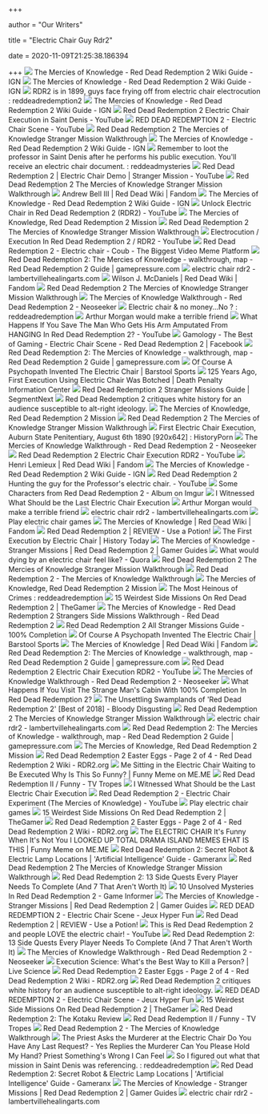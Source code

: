+++
        
author = "Our Writers"
        
title = "Electric Chair Guy Rdr2"
        
date = 2020-11-09T21:25:38.186394
        
+++
[ ![](https://oyster.ignimgs.com/mediawiki/apis.ign.com/red-dead-redemption-2/e/e4/Themerciesofkonwledgepart42.JPG)](https://oyster.ignimgs.com/mediawiki/apis.ign.com/red-dead-redemption-2/e/e4/Themerciesofkonwledgepart42.JPG) The Mercies of Knowledge - Red Dead Redemption 2 Wiki Guide - IGN
[ ![](http://oyster.ignimgs.com/mediawiki/apis.ign.com/red-dead-redemption-2/1/15/Themercies_of_knowledge.JPG)](http://oyster.ignimgs.com/mediawiki/apis.ign.com/red-dead-redemption-2/1/15/Themercies_of_knowledge.JPG) The Mercies of Knowledge - Red Dead Redemption 2 Wiki Guide - IGN
[ ![](https://i.redd.it/5tdu3b1fpma21.jpg)](https://i.redd.it/5tdu3b1fpma21.jpg) RDR2 is in 1899, guys face frying off from electric chair electrocution :  reddeadredemption2
[ ![](https://oyster.ignimgs.com/mediawiki/apis.ign.com/red-dead-redemption-2/7/71/Themerciesofkonwledgepart41.JPG)](https://oyster.ignimgs.com/mediawiki/apis.ign.com/red-dead-redemption-2/7/71/Themerciesofkonwledgepart41.JPG) The Mercies of Knowledge - Red Dead Redemption 2 Wiki Guide - IGN
[ ![](https://i.ytimg.com/vi/kKKByjmX59c/mqdefault.jpg)](https://i.ytimg.com/vi/kKKByjmX59c/mqdefault.jpg) Red Dead Redemption 2 Electric Chair Execution in Saint Denis - YouTube
[ ![](https://i.ytimg.com/vi/ApxrDffsGxU/hqdefault.jpg)](https://i.ytimg.com/vi/ApxrDffsGxU/hqdefault.jpg) RED DEAD REDEMPTION 2 - Electric Chair Scene - YouTube
[ ![](https://www.powerpyx.com/wp-content/uploads/rdr2-stranger-mercies-knowledge-7.jpg)](https://www.powerpyx.com/wp-content/uploads/rdr2-stranger-mercies-knowledge-7.jpg) Red Dead Redemption 2 The Mercies of Knowledge Stranger Mission Walkthrough
[ ![](https://oyster.ignimgs.com/mediawiki/apis.ign.com/red-dead-redemption-2/8/81/Themercies_of_knowledge5.JPG)](https://oyster.ignimgs.com/mediawiki/apis.ign.com/red-dead-redemption-2/8/81/Themercies_of_knowledge5.JPG) The Mercies of Knowledge - Red Dead Redemption 2 Wiki Guide - IGN
[ ![](https://i.redd.it/wvtblcnwpz521.jpg)](https://i.redd.it/wvtblcnwpz521.jpg) Remember to loot the professor in Saint Denis after he performs his public  execution. You'll receive an electric chair document. : reddeadmysteries
[ ![](https://i.ytimg.com/vi/_cNTNhFtQsY/maxresdefault.jpg)](https://i.ytimg.com/vi/_cNTNhFtQsY/maxresdefault.jpg) Red Dead Redemption 2 | Electric Chair Demo | Stranger Mission - YouTube
[ ![](https://www.powerpyx.com/wp-content/uploads/rdr2-stranger-mercies-knowledge-14.jpg)](https://www.powerpyx.com/wp-content/uploads/rdr2-stranger-mercies-knowledge-14.jpg) Red Dead Redemption 2 The Mercies of Knowledge Stranger Mission Walkthrough
[ ![](https://static.wikia.nocookie.net/reddeadredemption/images/5/51/Andrew_Bell_III_RDRII.jpg/revision/latest?cb=20181031202633)](https://static.wikia.nocookie.net/reddeadredemption/images/5/51/Andrew_Bell_III_RDRII.jpg/revision/latest?cb=20181031202633) Andrew Bell III | Red Dead Wiki | Fandom
[ ![](https://oyster.ignimgs.com/mediawiki/apis.ign.com/red-dead-redemption-2/1/15/Themercies_of_knowledge.JPG?width=640)](https://oyster.ignimgs.com/mediawiki/apis.ign.com/red-dead-redemption-2/1/15/Themercies_of_knowledge.JPG?width=640) The Mercies of Knowledge - Red Dead Redemption 2 Wiki Guide - IGN
[ ![](https://i.ytimg.com/vi/zZ_jd4d7MAo/maxresdefault.jpg)](https://i.ytimg.com/vi/zZ_jd4d7MAo/maxresdefault.jpg) Unlock Electric Chair in Red Dead Redemption 2 (RDR2) - YouTube
[ ![](https://guides4gamers.com/sites/12/screenshots/2019/09/1920/speak-to-the-police-chief-at-saint-denis-jail-3.jpg)](https://guides4gamers.com/sites/12/screenshots/2019/09/1920/speak-to-the-police-chief-at-saint-denis-jail-3.jpg) The Mercies of Knowledge, Red Dead Redemption 2 Mission
[ ![](https://www.powerpyx.com/wp-content/uploads/rdr2-stranger-mercies-knowledge-2.jpg)](https://www.powerpyx.com/wp-content/uploads/rdr2-stranger-mercies-knowledge-2.jpg) Red Dead Redemption 2 The Mercies of Knowledge Stranger Mission Walkthrough
[ ![](https://i.ytimg.com/vi/YTaDzpFdVqY/hqdefault.jpg)](https://i.ytimg.com/vi/YTaDzpFdVqY/hqdefault.jpg) Electrocution / Execution In Red Dead Redemption 2 / RDR2 - YouTube
[ ![](https://coubsecure-s.akamaihd.net/get/b195/p/coub/simple/cw_timeline_pic/b8984f91afe/4402bfde37791df1af348/ios_large_1553252473_image.jpg)](https://coubsecure-s.akamaihd.net/get/b195/p/coub/simple/cw_timeline_pic/b8984f91afe/4402bfde37791df1af348/ios_large_1553252473_image.jpg) Red Dead Redemption 2 - Electric chair - Coub - The Biggest Video Meme  Platform
[ ![](https://guides.gamepressure.com/red-dead-redemption-2/gfx/word/36826359.jpg)](https://guides.gamepressure.com/red-dead-redemption-2/gfx/word/36826359.jpg) Red Dead Redemption 2: The Mercies of Knowledge - walkthrough, map - Red  Dead Redemption 2 Guide | gamepressure.com
[ ![](https://i.ytimg.com/vi/Taa2qOeEbbk/mqdefault.jpg)](https://i.ytimg.com/vi/Taa2qOeEbbk/mqdefault.jpg)     electric chair rdr2 - lambertvillehealingarts.com
[ ![](https://static.wikia.nocookie.net/reddeadredemption/images/0/0f/Wilson_J._McDaniels_rdr2.jpg/revision/latest?cb=20190606203743)](https://static.wikia.nocookie.net/reddeadredemption/images/0/0f/Wilson_J._McDaniels_rdr2.jpg/revision/latest?cb=20190606203743) Wilson J. McDaniels | Red Dead Wiki | Fandom
[ ![](https://www.powerpyx.com/wp-content/uploads/rdr2-stranger-mercies-knowledge-3.jpg)](https://www.powerpyx.com/wp-content/uploads/rdr2-stranger-mercies-knowledge-3.jpg) Red Dead Redemption 2 The Mercies of Knowledge Stranger Mission Walkthrough
[ ![](https://cdn.staticneo.com/ew/thumb/e/e6/RDR2_611.png/662px-RDR2_611.png)](https://cdn.staticneo.com/ew/thumb/e/e6/RDR2_611.png/662px-RDR2_611.png) The Mercies of Knowledge Walkthrough - Red Dead Redemption 2 - Neoseeker
[ ![](https://external-preview.redd.it/0QAAllGRmA7RnJpDRYz_7OP8B6jCz8cR4vO8YiQ015I.png?format=pjpg&auto=webp&s=b924886c7d72df448fb3962796ea8b19cae1f0ad)](https://external-preview.redd.it/0QAAllGRmA7RnJpDRYz_7OP8B6jCz8cR4vO8YiQ015I.png?format=pjpg&auto=webp&s=b924886c7d72df448fb3962796ea8b19cae1f0ad) Electric chair & no money...No ? : reddeadredemption
[ ![](https://img1.looper.com/img/gallery/arthur-morgan-would-make-a-terrible-friend/intro-1581383437.jpg)](https://img1.looper.com/img/gallery/arthur-morgan-would-make-a-terrible-friend/intro-1581383437.jpg) Arthur Morgan would make a terrible friend
[ ![](https://i.ytimg.com/vi/2Q9xLFBoHAo/maxresdefault.jpg)](https://i.ytimg.com/vi/2Q9xLFBoHAo/maxresdefault.jpg) What Happens If You Save The Man Who Gets His Arm Amputated From HANGING In Red  Dead Redemption 2? - YouTube
[ ![](https://lookaside.fbsbx.com/lookaside/crawler/media/?media_id=203537797623003&get_thumbnail=1)](https://lookaside.fbsbx.com/lookaside/crawler/media/?media_id=203537797623003&get_thumbnail=1) Gamology - The Best of Gaming - Electric Chair Scene - Red Dead Redemption 2  | Facebook
[ ![](https://guides.gamepressure.com/red-dead-redemption-2/gfx/word/36826406.jpg)](https://guides.gamepressure.com/red-dead-redemption-2/gfx/word/36826406.jpg) Red Dead Redemption 2: The Mercies of Knowledge - walkthrough, map - Red  Dead Redemption 2 Guide | gamepressure.com
[ ![](https://chumley.barstoolsports.com/union/2020/05/04/b7e3a5b7.png)](https://chumley.barstoolsports.com/union/2020/05/04/b7e3a5b7.png) Of Course A Psychopath Invented The Electric Chair | Barstool Sports
[ ![](https://dpic.imgix.net/legacy/ExecutionofWilliamKemmler.jpg?auto=format&crop=focalpoint&domain=dpic.imgix.net&fit=crop&fp-x=0.5&fp-y=0.5&h=800&ixlib=php-3.3.0&q=82&w=800&s=2a032f1412bbffe620fa5fc48abe025e)](https://dpic.imgix.net/legacy/ExecutionofWilliamKemmler.jpg?auto=format&crop=focalpoint&domain=dpic.imgix.net&fit=crop&fp-x=0.5&fp-y=0.5&h=800&ixlib=php-3.3.0&q=82&w=800&s=2a032f1412bbffe620fa5fc48abe025e) 125 Years Ago, First Execution Using Electric Chair Was Botched | Death  Penalty Information Center
[ ![](https://cdn.segmentnext.com/wp-content/uploads/2018/10/red-dead-redemption-2-strangers.jpg)](https://cdn.segmentnext.com/wp-content/uploads/2018/10/red-dead-redemption-2-strangers.jpg) Red Dead Redemption 2 Stranger Missions Guide | SegmentNext
[ ![](https://compote.slate.com/images/7cc7f844-3d0f-4c7e-88ab-50400cff9dc1.jpeg?width=780&height=520&rect=818x545&offset=1x0)](https://compote.slate.com/images/7cc7f844-3d0f-4c7e-88ab-50400cff9dc1.jpeg?width=780&height=520&rect=818x545&offset=1x0) Red Dead Redemption 2 critiques white history for an audience susceptible  to alt-right ideology.
[ ![](https://guides4gamers.com/sites/12/screenshots/2019/09/1920/speak-to-the-police-chief-at-saint-denis-jail-1.jpg)](https://guides4gamers.com/sites/12/screenshots/2019/09/1920/speak-to-the-police-chief-at-saint-denis-jail-1.jpg) The Mercies of Knowledge, Red Dead Redemption 2 Mission
[ ![](https://www.powerpyx.com/wp-content/uploads/rdr2-stranger-mercies-knowledge-19.jpg)](https://www.powerpyx.com/wp-content/uploads/rdr2-stranger-mercies-knowledge-19.jpg) Red Dead Redemption 2 The Mercies of Knowledge Stranger Mission Walkthrough
[ ![](https://i.redd.it/knc35k9wfef51.jpg)](https://i.redd.it/knc35k9wfef51.jpg) First Electric Chair Execution, Auburn State Penitentiary, August 6th 1890  [920x642] : HistoryPorn
[ ![](https://cdn.staticneo.com/ew/thumb/7/7d/RDR2_614.png/662px-RDR2_614.png)](https://cdn.staticneo.com/ew/thumb/7/7d/RDR2_614.png/662px-RDR2_614.png) The Mercies of Knowledge Walkthrough - Red Dead Redemption 2 - Neoseeker
[ ![](https://i.ytimg.com/vi/zilnEWdbmEE/hqdefault.jpg)](https://i.ytimg.com/vi/zilnEWdbmEE/hqdefault.jpg) Red Dead Redemption 2 Electric Chair Execution RDR2 - YouTube
[ ![](https://static.wikia.nocookie.net/reddeadredemption/images/3/3e/Henri_Lemieux_RDR2.jpg/revision/latest?cb=20190510171337)](https://static.wikia.nocookie.net/reddeadredemption/images/3/3e/Henri_Lemieux_RDR2.jpg/revision/latest?cb=20190510171337) Henri Lemieux | Red Dead Wiki | Fandom
[ ![](https://oyster.ignimgs.com/mediawiki/apis.ign.com/red-dead-redemption-2/7/75/Themercies_of_knowledge1.JPG)](https://oyster.ignimgs.com/mediawiki/apis.ign.com/red-dead-redemption-2/7/75/Themercies_of_knowledge1.JPG) The Mercies of Knowledge - Red Dead Redemption 2 Wiki Guide - IGN
[ ![](https://i.ytimg.com/vi/saavtVmamCk/maxresdefault.jpg)](https://i.ytimg.com/vi/saavtVmamCk/maxresdefault.jpg) Red Dead Redemption 2 Hunting the guy for the Professor's electric chair. -  YouTube
[ ![](https://i.imgur.com/0282O41.jpg)](https://i.imgur.com/0282O41.jpg) Some Characters from Red Dead Redemption 2 - Album on Imgur
[ ![](https://www.nashvilletnlaw.com/wp-content/uploads/2014/06/electric-chair.jpg)](https://www.nashvilletnlaw.com/wp-content/uploads/2014/06/electric-chair.jpg) I Witnessed What Should be the Last Electric Chair Execution
[ ![](https://img2.looper.com/img/gallery/arthur-morgan-would-make-a-terrible-friend/hes-an-ugly-drunk-1581383437.jpg)](https://img2.looper.com/img/gallery/arthur-morgan-would-make-a-terrible-friend/hes-an-ugly-drunk-1581383437.jpg) Arthur Morgan would make a terrible friend
[ ![](https://i.ytimg.com/vi/DfTS2yMQfh8/hqdefault.jpg)](https://i.ytimg.com/vi/DfTS2yMQfh8/hqdefault.jpg)     electric chair rdr2 - lambertvillehealingarts.com
[ ![](https://www.videoamusement.com/wp-content/uploads/2015/06/Shocker-chair.jpg)](https://www.videoamusement.com/wp-content/uploads/2015/06/Shocker-chair.jpg) Play electric chair games
[ ![](https://static.wikia.nocookie.net/reddeadredemption/images/3/3e/RDR2TheMerciesOfKnowledge-Mission.png/revision/latest?cb=20181105220007)](https://static.wikia.nocookie.net/reddeadredemption/images/3/3e/RDR2TheMerciesOfKnowledge-Mission.png/revision/latest?cb=20181105220007) The Mercies of Knowledge | Red Dead Wiki | Fandom
[ ![](https://i0.wp.com/www.useapotion.com/wp-content/uploads/2018/08/reddead.jpg?resize=1200%2C640&ssl=1)](https://i0.wp.com/www.useapotion.com/wp-content/uploads/2018/08/reddead.jpg?resize=1200%2C640&ssl=1) Red Dead Redemption 2 | REVIEW - Use a Potion!
[ ![](https://www.historytoday.com/sites/default/files/articles/electric_main.jpg)](https://www.historytoday.com/sites/default/files/articles/electric_main.jpg) The First Execution by Electric Chair | History Today
[ ![](https://www.gamerguides.com/assets/guides/resize1140x-/138/The_Mercies_of_Knowledge_Start_Location_Red_Dead_Redemption_2.jpg)](https://www.gamerguides.com/assets/guides/resize1140x-/138/The_Mercies_of_Knowledge_Start_Location_Red_Dead_Redemption_2.jpg) The Mercies of Knowledge - Stranger Missions | Red Dead Redemption 2 |  Gamer Guides
[ ![](https://qph.fs.quoracdn.net/main-qimg-a3ec4ed40bc9aa4c0e6a2a01c9f7f9e3)](https://qph.fs.quoracdn.net/main-qimg-a3ec4ed40bc9aa4c0e6a2a01c9f7f9e3) What would dying by an electric chair feel like? - Quora
[ ![](https://www.powerpyx.com/wp-content/uploads/rdr2-stranger-mercies-knowledge-20.jpg)](https://www.powerpyx.com/wp-content/uploads/rdr2-stranger-mercies-knowledge-20.jpg) Red Dead Redemption 2 The Mercies of Knowledge Stranger Mission Walkthrough
[ ![](https://www.yekbot.com/wp-content/uploads/2018/10/Red-Dead-Redemption-2-Mission-Walkthrough.jpeg)](https://www.yekbot.com/wp-content/uploads/2018/10/Red-Dead-Redemption-2-Mission-Walkthrough.jpeg) Red Dead Redemption 2 - The Mercies of Knowledge Walkthrough
[ ![](https://guides4gamers.com/sites/12/screenshots/2019/08/1920/andrew-bell-iii.jpg)](https://guides4gamers.com/sites/12/screenshots/2019/08/1920/andrew-bell-iii.jpg) The Mercies of Knowledge, Red Dead Redemption 2 Mission
[ ![](https://i.redd.it/y2a4gcy8f6c21.jpg)](https://i.redd.it/y2a4gcy8f6c21.jpg) The Most Heinous of Crimes : reddeadredemption
[ ![](https://static2.thegamerimages.com/wordpress/wp-content/uploads/2018/11/Weirdest-Side-Missions-RDR2-Featured.jpg)](https://static2.thegamerimages.com/wordpress/wp-content/uploads/2018/11/Weirdest-Side-Missions-RDR2-Featured.jpg) 15 Weirdest Side Missions On Red Dead Redemption 2 | TheGamer
[ ![](https://www.gtabase.com/images/red-dead-redemption-2/missions/strangers/the-mercies-of-knowledge.jpg)](https://www.gtabase.com/images/red-dead-redemption-2/missions/strangers/the-mercies-of-knowledge.jpg) The Mercies of Knowledge - Red Dead Redemption 2 Strangers Side Missions  Walkthrough - Red Dead Redemption 2
[ ![](https://i2.wp.com/www.gameshedge.com/wp-content/uploads/2018/09/3441025-rdr2_screenshot7.jpg?resize=788%2C443&ssl=1)](https://i2.wp.com/www.gameshedge.com/wp-content/uploads/2018/09/3441025-rdr2_screenshot7.jpg?resize=788%2C443&ssl=1) Red Dead Redemption 2 All Stranger Missions Guide - 100% Completion
[ ![](https://chumley.barstoolsports.com/union/2020/05/04/4e0ba0e8.png)](https://chumley.barstoolsports.com/union/2020/05/04/4e0ba0e8.png) Of Course A Psychopath Invented The Electric Chair | Barstool Sports
[ ![](https://static.wikia.nocookie.net/reddeadredemption/images/4/4a/Red_Dead_Redemption_2_Stranger_Mission_-_The_Mercies_of_Knowledge/revision/latest/scale-to-width-down/340?cb=20190531060339)](https://static.wikia.nocookie.net/reddeadredemption/images/4/4a/Red_Dead_Redemption_2_Stranger_Mission_-_The_Mercies_of_Knowledge/revision/latest/scale-to-width-down/340?cb=20190531060339) The Mercies of Knowledge | Red Dead Wiki | Fandom
[ ![](https://guides.gamepressure.com/red-dead-redemption-2/gfx/word/36826328.jpg)](https://guides.gamepressure.com/red-dead-redemption-2/gfx/word/36826328.jpg) Red Dead Redemption 2: The Mercies of Knowledge - walkthrough, map - Red  Dead Redemption 2 Guide | gamepressure.com
[ ![](https://i.ytimg.com/vi/e0W7JFNxIOc/hqdefault.jpg)](https://i.ytimg.com/vi/e0W7JFNxIOc/hqdefault.jpg) Red Dead Redemption 2 Electric Chair Execution RDR2 - YouTube
[ ![](https://cdn.staticneo.com/ew/thumb/7/70/RDR2_610.png/662px-RDR2_610.png)](https://cdn.staticneo.com/ew/thumb/7/70/RDR2_610.png/662px-RDR2_610.png) The Mercies of Knowledge Walkthrough - Red Dead Redemption 2 - Neoseeker
[ ![](https://i.ytimg.com/vi/Ex-tcQ0__Lo/maxresdefault.jpg)](https://i.ytimg.com/vi/Ex-tcQ0__Lo/maxresdefault.jpg) What Happens If You Visit The Strange Man's Cabin With 100% Completion In Red  Dead Redemption 2?
[ ![](https://bloody-disgusting.com/wp-content/uploads/2018/11/red-dead-2-swamp-e1543607520220.jpg)](https://bloody-disgusting.com/wp-content/uploads/2018/11/red-dead-2-swamp-e1543607520220.jpg) The Unsettling Swamplands of 'Red Dead Redemption 2' [Best of 2018] -  Bloody Disgusting
[ ![](https://www.powerpyx.com/wp-content/uploads/rdr2-stranger-mercies-knowledge-23.jpg)](https://www.powerpyx.com/wp-content/uploads/rdr2-stranger-mercies-knowledge-23.jpg) Red Dead Redemption 2 The Mercies of Knowledge Stranger Mission Walkthrough
[ ![](https://i.ytimg.com/vi/TiKdR-IIkt8/maxresdefault.jpg)](https://i.ytimg.com/vi/TiKdR-IIkt8/maxresdefault.jpg)     electric chair rdr2 - lambertvillehealingarts.com
[ ![](https://guides.gamepressure.com/red-dead-redemption-2/gfx/word/36826390.jpg)](https://guides.gamepressure.com/red-dead-redemption-2/gfx/word/36826390.jpg) Red Dead Redemption 2: The Mercies of Knowledge - walkthrough, map - Red  Dead Redemption 2 Guide | gamepressure.com
[ ![](https://guides4gamers.com/sites/12/screenshots/2019/09/1920/speak-to-the-police-chief-at-saint-denis-jail-2.jpg)](https://guides4gamers.com/sites/12/screenshots/2019/09/1920/speak-to-the-police-chief-at-saint-denis-jail-2.jpg) The Mercies of Knowledge, Red Dead Redemption 2 Mission
[ ![](https://www.rdr2.org/wp-content/uploads/2019/01/Butchers_Creek_location.jpg)](https://www.rdr2.org/wp-content/uploads/2019/01/Butchers_Creek_location.jpg) Red Dead Redemption 2 Easter Eggs - Page 2 of 4 - Red Dead Redemption 2  Wiki - RDR2.org
[ ![](https://pics.me.me/coroika-me-sitting-in-the-electric-chair-waiting-to-be-38553960.png)](https://pics.me.me/coroika-me-sitting-in-the-electric-chair-waiting-to-be-38553960.png) Me Sitting in the Electric Chair Waiting to Be Executed Why Is This So  Funny?  | Funny Meme on ME.ME
[ ![](https://i.redd.it/664karldtd821.jpg)](https://i.redd.it/664karldtd821.jpg) Red Dead Redemption II / Funny - TV Tropes
[ ![](https://2szltr2ree8j1gje2w2lrll8-wpengine.netdna-ssl.com/wp-content/uploads/2014/06/the-death-penalty-train.jpg)](https://2szltr2ree8j1gje2w2lrll8-wpengine.netdna-ssl.com/wp-content/uploads/2014/06/the-death-penalty-train.jpg) I Witnessed What Should be the Last Electric Chair Execution
[ ![](https://i.ytimg.com/vi/s-_CJ0mzosk/maxresdefault.jpg)](https://i.ytimg.com/vi/s-_CJ0mzosk/maxresdefault.jpg) Red Dead Redemption 2 - Electric Chair Experiment (The Mercies of  Knowledge) - YouTube
[ ![](https://files.gamebanana.com/img/ss/gamefiles/502f501e2aa0d.jpg)](https://files.gamebanana.com/img/ss/gamefiles/502f501e2aa0d.jpg) Play electric chair games
[ ![](https://static3.thegamerimages.com/wordpress/wp-content/uploads/2018/11/Strange-Man-RDR2-Cropped.jpg?q=50&fit=crop&w=740&h=370)](https://static3.thegamerimages.com/wordpress/wp-content/uploads/2018/11/Strange-Man-RDR2-Cropped.jpg?q=50&fit=crop&w=740&h=370) 15 Weirdest Side Missions On Red Dead Redemption 2 | TheGamer
[ ![](https://www.rdr2.org/wp-content/uploads/2018/11/Ghost_Train_location.jpg)](https://www.rdr2.org/wp-content/uploads/2018/11/Ghost_Train_location.jpg) Red Dead Redemption 2 Easter Eggs - Page 2 of 4 - Red Dead Redemption 2  Wiki - RDR2.org
[ ![](https://pics.me.me/thumb_the-electric-chair-its-funny-when-its-not-you-i-18074895.png)](https://pics.me.me/thumb_the-electric-chair-its-funny-when-its-not-you-i-18074895.png) The ELECTRIC CHAIR It's Funny When It's Not You I LOOKED UP TOTAL DRAMA  ISLAND MEMES EHAT IS THIS | Funny Meme on ME.ME
[ ![](https://gameranx.com/features/id/164583/article/red-dead-redemption-2-secret-robot-electric-lamp-locations-artificial-intelligence-guide/attachment/red-dead-redemption-2-rdr-2-special-characters-robot-2018-11-01-11-04-17-mp4_001170537/)](https://gameranx.com/features/id/164583/article/red-dead-redemption-2-secret-robot-electric-lamp-locations-artificial-intelligence-guide/attachment/red-dead-redemption-2-rdr-2-special-characters-robot-2018-11-01-11-04-17-mp4_001170537/) Red Dead Redemption 2: Secret Robot & Electric Lamp Locations | 'Artificial  Intelligence' Guide - Gameranx
[ ![](https://www.powerpyx.com/wp-content/uploads/rdr2-stranger-mercies-knowledge-5.jpg)](https://www.powerpyx.com/wp-content/uploads/rdr2-stranger-mercies-knowledge-5.jpg) Red Dead Redemption 2 The Mercies of Knowledge Stranger Mission Walkthrough
[ ![](https://static2.srcdn.com/wordpress/wp-content/uploads/2018/12/Fatherhood-and-Other-Dreams-2-1.jpg)](https://static2.srcdn.com/wordpress/wp-content/uploads/2018/12/Fatherhood-and-Other-Dreams-2-1.jpg) Red Dead Redemption 2: 13 Side Quests Every Player Needs To Complete (And 7  That Aren't Worth It)
[ ![](https://s3.amazonaws.com/prod-media.gameinformer.com/styles/thumbnail/s3/2019/07/23/34980706/eah7qlbw4aalxkr.jpg)](https://s3.amazonaws.com/prod-media.gameinformer.com/styles/thumbnail/s3/2019/07/23/34980706/eah7qlbw4aalxkr.jpg) 10 Unsolved Mysteries In Red Dead Redemption 2 - Game Informer
[ ![](https://www.gamerguides.com/assets/guides/resize1140x-/138/Black_Belle_1.jpg)](https://www.gamerguides.com/assets/guides/resize1140x-/138/Black_Belle_1.jpg) The Mercies of Knowledge - Stranger Missions | Red Dead Redemption 2 |  Gamer Guides
[ ![](https://i.ytimg.com/vi/OYXg7q3Bkrs/maxresdefault.jpg)](https://i.ytimg.com/vi/OYXg7q3Bkrs/maxresdefault.jpg) RED DEAD REDEMPTION 2 - Electric Chair Scene - Jeux Hyper Fun
[ ![](https://i0.wp.com/www.useapotion.com/wp-content/uploads/2018/11/red06.jpg?resize=1080%2C608)](https://i0.wp.com/www.useapotion.com/wp-content/uploads/2018/11/red06.jpg?resize=1080%2C608) Red Dead Redemption 2 | REVIEW - Use a Potion!
[ ![](https://i.ytimg.com/vi/g0itWCYrg9U/maxresdefault.jpg)](https://i.ytimg.com/vi/g0itWCYrg9U/maxresdefault.jpg) This is Red Dead Redemption 2 and people LOVE the electric chair! - YouTube
[ ![](https://static3.srcdn.com/wordpress/wp-content/uploads/2018/12/rdr-2-missions-featured-1.jpg)](https://static3.srcdn.com/wordpress/wp-content/uploads/2018/12/rdr-2-missions-featured-1.jpg) Red Dead Redemption 2: 13 Side Quests Every Player Needs To Complete (And 7  That Aren't Worth It)
[ ![](https://cdn.staticneo.com/ew/thumb/f/fd/RDR2_613.png/662px-RDR2_613.png)](https://cdn.staticneo.com/ew/thumb/f/fd/RDR2_613.png/662px-RDR2_613.png) The Mercies of Knowledge Walkthrough - Red Dead Redemption 2 - Neoseeker
[ ![](https://cdn.mos.cms.futurecdn.net/kRfdqEQCYcK4JCrpkCVjt3-1200-80.jpg)](https://cdn.mos.cms.futurecdn.net/kRfdqEQCYcK4JCrpkCVjt3-1200-80.jpg) Execution Science: What's the Best Way to Kill a Person? | Live Science
[ ![](https://www.rdr2.org/wp-content/uploads/2018/11/RDR-2-KKK.jpg)](https://www.rdr2.org/wp-content/uploads/2018/11/RDR-2-KKK.jpg) Red Dead Redemption 2 Easter Eggs - Page 2 of 4 - Red Dead Redemption 2  Wiki - RDR2.org
[ ![](https://compote.slate.com/images/e62a62c3-0cf8-4ec8-822a-03f57a008cb4.jpeg?width=780&height=520&rect=1080x720&offset=0x0)](https://compote.slate.com/images/e62a62c3-0cf8-4ec8-822a-03f57a008cb4.jpeg?width=780&height=520&rect=1080x720&offset=0x0) Red Dead Redemption 2 critiques white history for an audience susceptible  to alt-right ideology.
[ ![](https://i.ytimg.com/vi/AJlObm98oRY/maxresdefault.jpg)](https://i.ytimg.com/vi/AJlObm98oRY/maxresdefault.jpg) RED DEAD REDEMPTION 2 - Electric Chair Scene - Jeux Hyper Fun
[ ![](https://static3.thegamerimages.com/wordpress/wp-content/uploads/2018/11/red-dead-redemption-2-side-mission-feature.jpg)](https://static3.thegamerimages.com/wordpress/wp-content/uploads/2018/11/red-dead-redemption-2-side-mission-feature.jpg) 15 Weirdest Side Missions On Red Dead Redemption 2 | TheGamer
[ ![](https://i.kinja-img.com/gawker-media/image/upload/t_original/aa6xezfxc3jfzgrli8mj.png)](https://i.kinja-img.com/gawker-media/image/upload/t_original/aa6xezfxc3jfzgrli8mj.png) Red Dead Redemption 2: The Kotaku Review
[ ![](https://static.tvtropes.org/pmwiki/pub/images/yeehaw.png)](https://static.tvtropes.org/pmwiki/pub/images/yeehaw.png) Red Dead Redemption II / Funny - TV Tropes
[ ![](https://www.yekbot.com/wp-content/uploads/2018/11/36826375.jpg)](https://www.yekbot.com/wp-content/uploads/2018/11/36826375.jpg) Red Dead Redemption 2 - The Mercies of Knowledge Walkthrough
[ ![](https://pics.me.me/the-priest-asks-the-murderer-at-the-electric-chair-do-66667174.png)](https://pics.me.me/the-priest-asks-the-murderer-at-the-electric-chair-do-66667174.png) The Priest Asks the Murderer at the Electric Chair Do You Have Any Last  Request? - Yes Replies the Murderer Can You Please Hold My Hand? Priest  Something's Wrong I Can Feel
[ ![](https://i.redd.it/bnyjqod0zcy11.jpg)](https://i.redd.it/bnyjqod0zcy11.jpg) So I figured out what that mission in Saint Denis was referencing. :  reddeadredemption
[ ![](https://gameranx.com/wp-content/uploads/2018/11/red-dead-redemption-2-rdr-2-special-characters-robot-2018-11-01-11-04-17.mp4_000050350.jpg)](https://gameranx.com/wp-content/uploads/2018/11/red-dead-redemption-2-rdr-2-special-characters-robot-2018-11-01-11-04-17.mp4_000050350.jpg) Red Dead Redemption 2: Secret Robot & Electric Lamp Locations | 'Artificial  Intelligence' Guide - Gameranx
[ ![](https://www.gamerguides.com/assets/guides/resize1140x-/138/Emmet_Granger_1.jpg)](https://www.gamerguides.com/assets/guides/resize1140x-/138/Emmet_Granger_1.jpg) The Mercies of Knowledge - Stranger Missions | Red Dead Redemption 2 |  Gamer Guides
[ ![](https://www.ordinaryreviews.com/wp-content/uploads/2018/11/the-mercies-of-knowledge-walkthrough-part-3-rdr-2-800x450.jpg)](https://www.ordinaryreviews.com/wp-content/uploads/2018/11/the-mercies-of-knowledge-walkthrough-part-3-rdr-2-800x450.jpg)     electric chair rdr2 - lambertvillehealingarts.com
